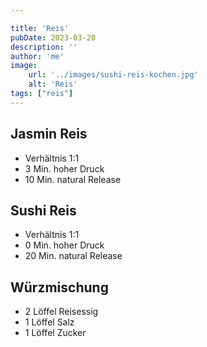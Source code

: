 ```yaml
---

title: 'Reis'
pubDate: 2023-03-20
description: ''
author: 'me'
image:
    url: '../images/sushi-reis-kochen.jpg'
    alt: 'Reis'
tags: ["reis"]
---
```

## Jasmin Reis
* Verhältnis 1:1
* 3 Min. hoher Druck
* 10 Min. natural Release
## Sushi Reis
* Verhältnis 1:1
* 0 Min. hoher Druck
* 20 Min. natural Release
## Würzmischung

* 2 Löffel Reisessig
* 1 Löffel Salz
* 1 Löffel Zucker
